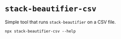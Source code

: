 # `stack-beautifier-csv`

Simple tool that runs `stack-beautifier` on a CSV file.

`npx stack-beautifier-csv --help`
